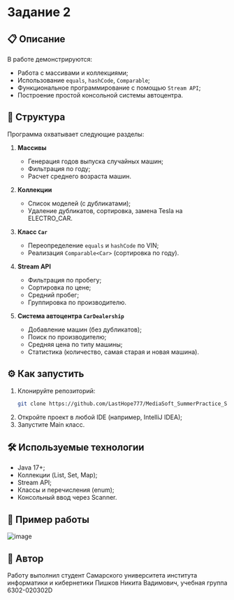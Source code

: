 # Задание 2

## 📋 Описание

В работе демонстрируются:

- Работа с массивами и коллекциями;
- Использование `equals`, `hashCode`, `Comparable`;
- Функциональное программирование с помощью `Stream API`;
- Построение простой консольной системы автоцентра.

## 🧩 Структура

Программа охватывает следующие разделы:

1. **Массивы**  
   - Генерация годов выпуска случайных машин;
   - Фильтрация по году;
   - Расчет среднего возраста машин.

2. **Коллекции**  
   - Список моделей (с дубликатами);
   - Удаление дубликатов, сортировка, замена Tesla на ELECTRO_CAR.

3. **Класс `Car`**  
   - Переопределение `equals` и `hashCode` по VIN;
   - Реализация `Comparable<Car>` (сортировка по году).

4. **Stream API**  
   - Фильтрация по пробегу;
   - Сортировка по цене;
   - Средний пробег;
   - Группировка по производителю.

5. **Система автоцентра `CarDealership`**  
   - Добавление машин (без дубликатов);
   - Поиск по производителю;
   - Средняя цена по типу машины;
   - Статистика (количество, самая старая и новая машина).

## ⚙️ Как запустить

1. Клонируйте репозиторий:
   ```bash
   git clone https://github.com/LastHope777/MediaSoft_SummerPractice_SecondTask.git
2. Откройте проект в любой IDE (например, IntelliJ IDEA);
3. Запустите Main класс.

## 🛠️ Используемые технологии
   - Java 17+;
   - Коллекции (List, Set, Map);
   - Stream API;
   - Классы и перечисления (enum);
   - Консольный ввод через Scanner.

## 📌 Пример работы

![image](https://github.com/user-attachments/assets/ece1a1bf-1367-4832-a646-bcd7f36a495d)

## 📎 Автор
Работу выполнил студент Самарского университета института информатики и кибернетики Пишков Никита Вадимович, учебная группа 6302-020302D
